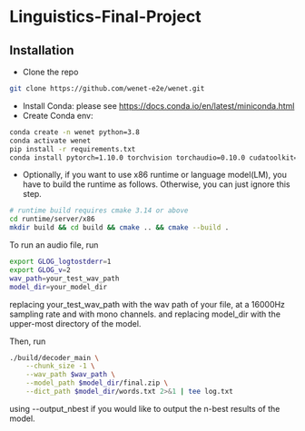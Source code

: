 # Linguistics-Final-Project

## Installation

- Clone the repo
``` sh
git clone https://github.com/wenet-e2e/wenet.git
```

- Install Conda: please see https://docs.conda.io/en/latest/miniconda.html
- Create Conda env:

``` sh
conda create -n wenet python=3.8
conda activate wenet
pip install -r requirements.txt
conda install pytorch=1.10.0 torchvision torchaudio=0.10.0 cudatoolkit=11.1 -c pytorch -c conda-forge
```

- Optionally, if you want to use x86 runtime or language model(LM),
you have to build the runtime as follows. Otherwise, you can just ignore this step.

``` sh
# runtime build requires cmake 3.14 or above
cd runtime/server/x86
mkdir build && cd build && cmake .. && cmake --build .
```

To run an audio file, run

```sh
export GLOG_logtostderr=1
export GLOG_v=2
wav_path=your_test_wav_path
model_dir=your_model_dir
```

replacing your_test_wav_path with the wav path of your file, at a 16000Hz sampling rate and with mono channels.
and replacing model_dir with the upper-most directory of the model.

Then, run

```sh
./build/decoder_main \
    --chunk_size -1 \
    --wav_path $wav_path \
    --model_path $model_dir/final.zip \
    --dict_path $model_dir/words.txt 2>&1 | tee log.txt
```

using --output_nbest if you would like to output the n-best results of the model.
